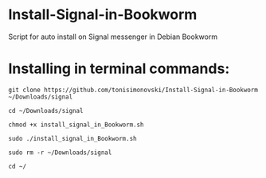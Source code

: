 # Install-Signal-in-Bookworm
Script for auto install on Signal messenger in Debian Bookworm

# Installing in terminal commands:

    git clone https://github.com/tonisimonovski/Install-Signal-in-Bookworm ~/Downloads/signal

    cd ~/Downloads/signal

    chmod +x install_signal_in_Bookworm.sh

    sudo ./install_signal_in_Bookworm.sh

    sudo rm -r ~/Downloads/signal

    cd ~/
